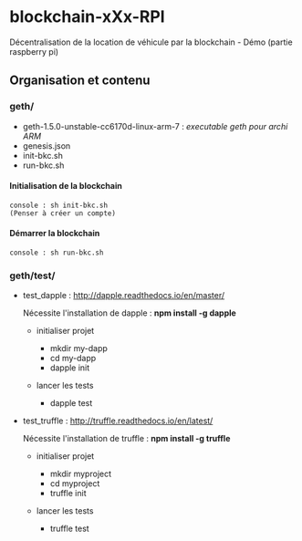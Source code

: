 # blockchain-xXx-RPI
Décentralisation de la location de véhicule par la blockchain - Démo (partie raspberry pi)

## Organisation et contenu
### geth/
* geth-1.5.0-unstable-cc6170d-linux-arm-7 : *executable geth pour archi ARM*
* genesis.json
* init-bkc.sh
* run-bkc.sh

#### Initialisation de la blockchain
    console : sh init-bkc.sh
    (Penser à créer un compte)

#### Démarrer la blockchain
    console : sh run-bkc.sh

### geth/test/
* test_dapple : http://dapple.readthedocs.io/en/master/

    Nécessite l'installation de dapple :
    **npm install -g dapple**
    
  * initialiser projet
     * mkdir my-dapp
     * cd my-dapp
     * dapple init
     
  * lancer les tests
     * dapple test

* test_truffle : http://truffle.readthedocs.io/en/latest/

    Nécessite l'installation de truffle :
    **npm install -g truffle**
    
  * initialiser projet
     * mkdir myproject
     * cd myproject
     * truffle init
     
  * lancer les tests
     * truffle test
